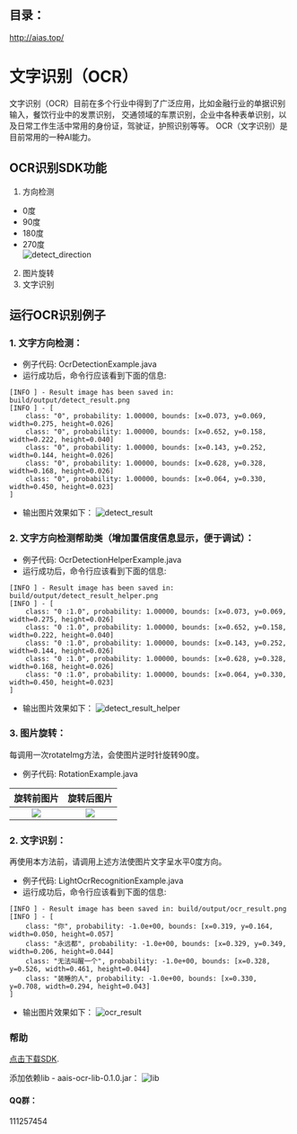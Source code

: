 ## 目录：
http://aias.top/

# 文字识别（OCR）
文字识别（OCR）目前在多个行业中得到了广泛应用，比如金融行业的单据识别输入，餐饮行业中的发票识别，
交通领域的车票识别，企业中各种表单识别，以及日常工作生活中常用的身份证，驾驶证，护照识别等等。
OCR（文字识别）是目前常用的一种AI能力。

## OCR识别SDK功能
1. 方向检测   
- 0度   
- 90度   
- 180度   
- 270度   
![detect_direction](https://djl-model.oss-cn-hongkong.aliyuncs.com/AIAS/OCR/images/detect_direction.png)
2. 图片旋转
3. 文字识别

## 运行OCR识别例子
### 1. 文字方向检测：
- 例子代码: OcrDetectionExample.java    
- 运行成功后，命令行应该看到下面的信息:
```text
[INFO ] - Result image has been saved in: build/output/detect_result.png
[INFO ] - [
	class: "0", probability: 1.00000, bounds: [x=0.073, y=0.069, width=0.275, height=0.026]
	class: "0", probability: 1.00000, bounds: [x=0.652, y=0.158, width=0.222, height=0.040]
	class: "0", probability: 1.00000, bounds: [x=0.143, y=0.252, width=0.144, height=0.026]
	class: "0", probability: 1.00000, bounds: [x=0.628, y=0.328, width=0.168, height=0.026]
	class: "0", probability: 1.00000, bounds: [x=0.064, y=0.330, width=0.450, height=0.023]
]
```
- 输出图片效果如下：
![detect_result](https://djl-model.oss-cn-hongkong.aliyuncs.com/AIAS/OCR/images/detect_result.png)

### 2. 文字方向检测帮助类（增加置信度信息显示，便于调试）：
- 例子代码: OcrDetectionHelperExample.java 
- 运行成功后，命令行应该看到下面的信息:
```text
[INFO ] - Result image has been saved in: build/output/detect_result_helper.png
[INFO ] - [
	class: "0 :1.0", probability: 1.00000, bounds: [x=0.073, y=0.069, width=0.275, height=0.026]
	class: "0 :1.0", probability: 1.00000, bounds: [x=0.652, y=0.158, width=0.222, height=0.040]
	class: "0 :1.0", probability: 1.00000, bounds: [x=0.143, y=0.252, width=0.144, height=0.026]
	class: "0 :1.0", probability: 1.00000, bounds: [x=0.628, y=0.328, width=0.168, height=0.026]
	class: "0 :1.0", probability: 1.00000, bounds: [x=0.064, y=0.330, width=0.450, height=0.023]
]
```
- 输出图片效果如下：
![detect_result_helper](https://djl-model.oss-cn-hongkong.aliyuncs.com/AIAS/OCR/images/detect_result_helper.png)

### 3. 图片旋转：
每调用一次rotateImg方法，会使图片逆时针旋转90度。
- 例子代码: RotationExample.java 

旋转前图片                    |  旋转后图片                     
:-------------------------:|:-------------------------:
![](https://djl-model.oss-cn-hongkong.aliyuncs.com/AIAS/OCR/images/ticket_0.png)        |  ![](https://djl-model.oss-cn-hongkong.aliyuncs.com/AIAS/OCR/images/rotate_result.png)         

### 2. 文字识别：
再使用本方法前，请调用上述方法使图片文字呈水平0度方向。  
- 例子代码: LightOcrRecognitionExample.java  
- 运行成功后，命令行应该看到下面的信息:
```text
[INFO ] - Result image has been saved in: build/output/ocr_result.png
[INFO ] - [
	class: "你", probability: -1.0e+00, bounds: [x=0.319, y=0.164, width=0.050, height=0.057]
	class: "永远都", probability: -1.0e+00, bounds: [x=0.329, y=0.349, width=0.206, height=0.044]
	class: "无法叫醒一个", probability: -1.0e+00, bounds: [x=0.328, y=0.526, width=0.461, height=0.044]
	class: "装睡的人", probability: -1.0e+00, bounds: [x=0.330, y=0.708, width=0.294, height=0.043]
]
```
- 输出图片效果如下：
![ocr_result](https://djl-model.oss-cn-hongkong.aliyuncs.com/AIAS/OCR/images/ocr_result.png)

### 帮助 
[点击下载SDK](https://djl-model.oss-cn-hongkong.aliyuncs.com/jars/aais-ocr-lib-0.1.0.jar). 

添加依赖lib - aais-ocr-lib-0.1.0.jar：
![lib](https://djl-model.oss-cn-hongkong.aliyuncs.com/AIAS/OCR/images/lib.png)

#### QQ群：
111257454
